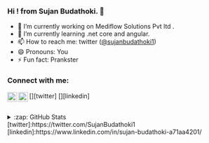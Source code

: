 ### Hi ! from  Sujan Budathoki. 👋 



- 🔭 I’m currently working on Mediflow Solutions Pvt ltd .
- 🌱 I’m currently learning .net core and angular.
- 📫 How to reach me: twitter (<a href="https://twitter.com/sujanbudathoki1">@sujanbudathoki1</a>)
- 😄 Pronouns: You
- ⚡ Fun fact: Prankster 

### Connect with me:


[<img align="left" alt="codeSTACKr | Twitter" width="22px" src="https://cdn.jsdelivr.net/npm/simple-icons@v3/icons/twitter.svg" />][twitter]
[<img align="left" alt="codeSTACKr | LinkedIn" width="22px" src="https://cdn.jsdelivr.net/npm/simple-icons@v3/icons/linkedin.svg" />][linkedin]


<br />

<details>
  <summary>:zap: GitHub Stats</summary>

  <img align="left" alt="codeSTACKr's GitHub Stats" src="https://github-readme-stats.sujanbudathoki.vercel.app/api?username=sujanbudathoki&show_icons=true&hide_border=true" />

</details>
[twitter]:https://twitter.com/SujanBudathoki1
[linkedin]:https://www.linkedin.com/in/sujan-budathoki-a71aa4201/



